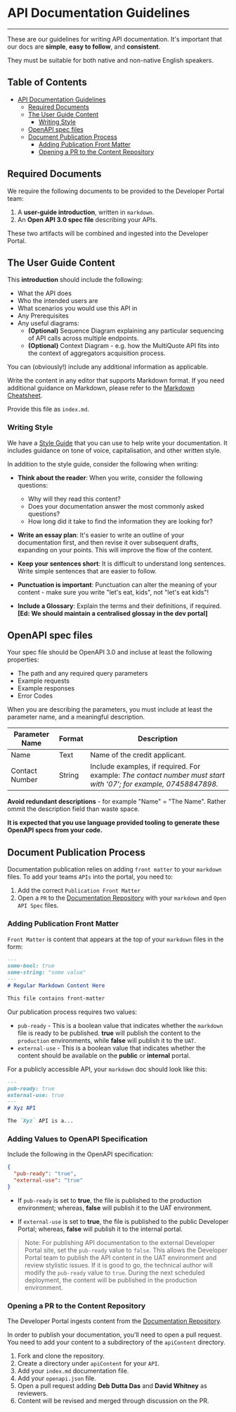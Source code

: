 # API Documentation Guidelines

---

These are our guidelines for writing API documentation.
It's important that our docs are **simple**, **easy to follow**, and **consistent**.

They must be suitable for both native and non-native English speakers.

## Table of Contents

- [API Documentation Guidelines](#api-documentation-guidelines)
  - [Required Documents](#required-documents)
  - [The User Guide Content](#the-user-guide-content)
    - [Writing Style](#writing-style)
  - [OpenAPI spec files](#openapi-spec-files)
  - [Document Publication Process](#document-publication-process)
    - [Adding Publication Front Matter](#adding-publication-front-matter)
    - [Opening a PR to the Content Repository](#opening-a-pr-to-the-content-repository)

## Required Documents

We require the following documents to be provided to the Developer Portal team:

1. A **user-guide introduction**, written in `markdown`.
2. An **Open API 3.0 spec file** describing your APIs.

These two artifacts will be combined and ingested into the Developer Portal.

## The User Guide Content

This **introduction** should include the following:

- What the API does
- Who the intended users are
- What scenarios you would use this API in
- Any Prerequisites
- Any useful diagrams:
  - **(Optional)** Sequence Diagram explaining any particular sequencing of API calls across multiple endpoints.
  - **(Optional)** Context Diagram - e.g. how the MultiQuote API fits into the context of aggregators acquisition process.

You can (obviously!) include any additional information as applicable.

Write the content in any editor that supports Markdown format. If you need additional guidance on Markdown, please refer to the [Markdown Cheatsheet](https://www.markdownguide.org/cheat-sheet).

Provide this file as `index.md`.

### Writing Style

We have a [Style Guide](./StyleGuide.md) that you can use to help write your documentation. It includes guidance on tone of voice, capitalisation, and other written style.

In addition to the style guide, consider the following when writing:

- **Think about the reader**: When you write, consider the following questions:
  - Why will they read this content?
  - Does your documentation answer the most commonly asked questions?
  - How long did it take to find the information they are looking for?

- **Write an essay plan**: It's easier to write an outline of your documentation first, and then revise it over subsequent drafts, expanding on your points. This will improve the flow of the content.

- **Keep your sentences short**: It is  difficult to understand long sentences. Write simple sentences that are easier to follow.

- **Punctuation is important**: Punctuation can alter the meaning of your content - make sure you write "let's eat, kids", not "let's eat kids"!

- **Include a Glossary**: Explain the terms and their definitions, if required. **[Ed: We should maintain a centralised glossay in the dev portal]**

## OpenAPI spec files

Your spec file should be OpenAPI 3.0 and incluse at least the following properties:

- The path and any required query parameters
- Example requests
- Example responses
- Error Codes

When you are describing the parameters, you must include at least the parameter name, and a meaningful description.

|Parameter Name |Format | Description  |
|------------------------|-----------|-------------------|
| Name | Text| Name of the credit applicant. |
|Contact Number | String | Include examples, if required. For example: _The contact number must start with '07'; for example, 07458847898._|

**Avoid redundant descriptions** - for example "Name" = "The Name". Rather ommit the description field than waste space.

**It is expected that you use language provided tooling to generate these OpenAPI specs from your code.**

## Document Publication Process

Documentation publication relies on adding `front matter` to your `markdown` files. To add your teams `APIs` into the portal, you need to:

1. Add the correct `Publication Front Matter`
2. Open a `PR` to the [Documentation Repository](https://github.com/NewDayCards/NewDay.Docs.DevPortal.Content) with your `markdown` and `Open API Spec` files.

### Adding Publication Front Matter

`Front Matter` is content that appears at the top of your `markdown` files in the form:

```md
---
some-bool: true
some-string: "some value"
---
# Regular Markdown Content Here

This file contains front-matter
```

Our publication process requires two values:

- `pub-ready` - This is a boolean value that indicates whether the `markdown` file is ready to be published. **true** will publish the content to the `production` environments, while **false** will publish it to the `UAT`.
- `external-use` - This is a boolean value that indicates whether the content should be available on the **public** or **internal** portal.

For a publicly accessible API, your `markdown` doc should look like this:

```md
---
pub-ready: true
external-use: true
---
# Xyz API

The `Xyz` API is a...
```

### Adding Values to OpenAPI Specification

Include the following in the OpenAPI specification:

```JSON
{
  "pub-ready": "true",
  "external-use": "true"
}
```

- If `pub-ready` is set to **true**, the file is published to the production environment; whereas, **false** will publish it to the UAT environment.

- If `external-use` is set to **true**, the file is published to the public Developer Portal; whereas, **false** will publish it to the internal portal.

> Note: For publishing API documentation to the external Developer Portal site, set the `pub-ready` value to `false`. This allows the Developer Portal team to publish the API content in the UAT environment and review stylistic issues. If it is good to go, the technical author will modify the `pub-ready` value to `true`. During the next scheduled deployment, the content will be published in the production environment.

### Opening a PR to the Content Repository

The Developer Portal ingests content from the [Documentation Repository](https://github.com/NewDayCards/NewDay.Docs.DevPortal.Content).

In order to publish your documentation, you'll need to open a pull request. You need to add your content to a subdirectory of the `apiContent` directory.

1. Fork and clone the repository.
2. Create a directory under `apiContent` for your `API`.
3. Add your `index.md` documentation file.
4. Add your `openapi.json` file.
5. Open a pull request adding **Deb Dutta Das** and **David Whitney** as reviewers.
6. Content will be revised and merged through discussion on the PR.
